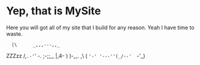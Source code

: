 # Yep, that is MySite
Here you will got all of my site that I build for any reason.
Yeah I have time to waste.

      |\      _,,,---,,_
ZZZzz /,`.-'`'    -.  ;-;;,_
     |,4-  ) )-,_. ,\ (  `'-'
    '---''(_/--'  `-'\_)